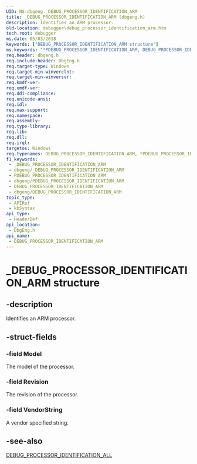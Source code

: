 ```yaml
---
UID: NS:dbgeng._DEBUG_PROCESSOR_IDENTIFICATION_ARM
title: _DEBUG_PROCESSOR_IDENTIFICATION_ARM (dbgeng.h)
description: Identifies an ARM processor.
old-location: debugger\debug_processor_identification_arm.htm
tech.root: debugger
ms.date: 05/03/2018
keywords: ["DEBUG_PROCESSOR_IDENTIFICATION_ARM structure"]
ms.keywords: "*PDEBUG_PROCESSOR_IDENTIFICATION_ARM, DEBUG_PROCESSOR_IDENTIFICATION_ARM, DEBUG_PROCESSOR_IDENTIFICATION_ARM structure [Windows Debugging], PDEBUG_PROCESSOR_IDENTIFICATION_ARM, PDEBUG_PROCESSOR_IDENTIFICATION_ARM structure pointer [Windows Debugging], _DEBUG_PROCESSOR_IDENTIFICATION_ARM, dbgeng/DEBUG_PROCESSOR_IDENTIFICATION_ARM, dbgeng/PDEBUG_PROCESSOR_IDENTIFICATION_ARM, debugger.debug_processor_identification_arm"
req.header: dbgeng.h
req.include-header: DbgEng.h
req.target-type: Windows
req.target-min-winverclnt: 
req.target-min-winversvr: 
req.kmdf-ver: 
req.umdf-ver: 
req.ddi-compliance: 
req.unicode-ansi: 
req.idl: 
req.max-support: 
req.namespace: 
req.assembly: 
req.type-library: 
req.lib: 
req.dll: 
req.irql: 
targetos: Windows
req.typenames: DEBUG_PROCESSOR_IDENTIFICATION_ARM, *PDEBUG_PROCESSOR_IDENTIFICATION_ARM
f1_keywords:
 - _DEBUG_PROCESSOR_IDENTIFICATION_ARM
 - dbgeng/_DEBUG_PROCESSOR_IDENTIFICATION_ARM
 - PDEBUG_PROCESSOR_IDENTIFICATION_ARM
 - dbgeng/PDEBUG_PROCESSOR_IDENTIFICATION_ARM
 - DEBUG_PROCESSOR_IDENTIFICATION_ARM
 - dbgeng/DEBUG_PROCESSOR_IDENTIFICATION_ARM
topic_type:
 - APIRef
 - kbSyntax
api_type:
 - HeaderDef
api_location:
 - DbgEng.h
api_name:
 - DEBUG_PROCESSOR_IDENTIFICATION_ARM
---
```


# _DEBUG_PROCESSOR_IDENTIFICATION_ARM structure


## -description

Identifies an ARM processor.

## -struct-fields

### -field Model

The model of the processor.

### -field Revision

The revision of the processor.

### -field VendorString

A vendor specified string.

## -see-also

<a href="/windows-hardware/drivers/ddi/dbgeng/ns-dbgeng-_debug_processor_identification_all">DEBUG_PROCESSOR_IDENTIFICATION_ALL</a>
